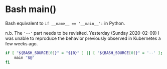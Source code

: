 # Bash main()

Bash equivalent to `if __name__ == '__main__':` in Python.

n.b. The `'--'` part needs to be revisited.  Yesterday (Sunday 2020-02-09) I was unable to reproduce the behavior previously observed in Kubernetes a few weeks ago.

```bash
if [ "${BASH_SOURCE[0]}" = "${0}" ] || [ "${BASH_SOURCE[0]}" = '--' ]; then
    main "$@"
fi
```
